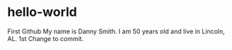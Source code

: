# hello-world
First Github
My name is Danny Smith. I am 50 years old and live in Lincoln, AL.
1st Change to commit.
